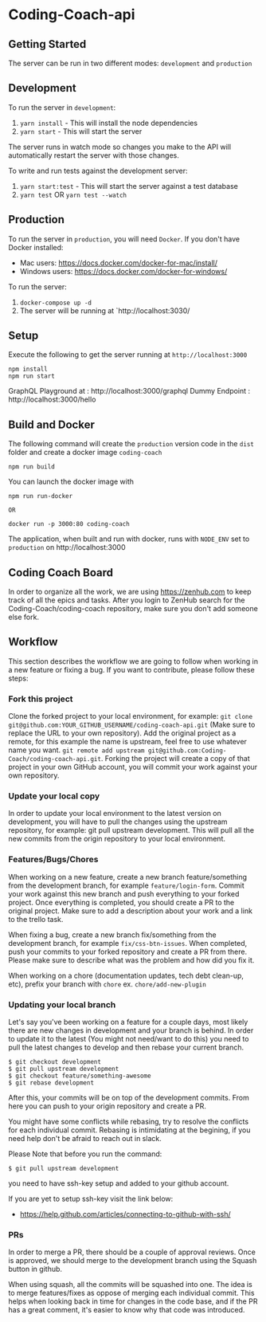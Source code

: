 # Coding-Coach-api

## Getting Started
The server can be run in two different modes: `development` and `production`

## Development
To run the server in `development`:
1. `yarn install` - This will install the node dependencies
2. `yarn start` - This will start the server

The server runs in watch mode so changes you make to the API will automatically restart the server
with those changes.

To write and run tests against the development server:
1. `yarn start:test` - This will start the server against a test database
2. `yarn test` OR `yarn test --watch`

## Production
To run the server in `production`, you will need `Docker`.
If you don't have Docker installed:
* Mac users: https://docs.docker.com/docker-for-mac/install/
* Windows users: https://docs.docker.com/docker-for-windows/

To run the server:
1. `docker-compose up -d`
2. The server will be running at `http://localhost:3030/

## Setup
Execute the following to get the server running at `http://localhost:3000`
```
npm install
npm run start
```

GraphQL Playground at : http://localhost:3000/graphql
Dummy Endpoint : http://localhost:3000/hello

## Build and Docker

The following command will create the `production` version code in the `dist` folder and create a docker image `coding-coach`
```
npm run build
```

You can launch the docker image with

```
npm run run-docker

OR

docker run -p 3000:80 coding-coach
```

The application, when built and run with docker, runs with `NODE_ENV` set to `production` on http://localhost:3000

## Coding Coach Board
In order to organize all the work, we are using https://zenhub.com to keep track of all the epics and tasks. After you login to ZenHub search for the Coding-Coach/coding-coach repository, make sure you don't add someone else fork.

## Workflow
This section describes the workflow we are going to follow when working in a new feature or fixing a bug. If you want to contribute, please follow these steps:

### Fork this project
Clone the forked project to your local environment, for example:
`git clone git@github.com:YOUR_GITHUB_USERNAME/coding-coach-api.git` (Make sure to replace the URL to your own repository).
Add the original project as a remote, for this example the name is upstream, feel free to use whatever name you want.
`git remote add upstream git@github.com:Coding-Coach/coding-coach-api.git`.
Forking the project will create a copy of that project in your own GitHub account, you will commit your work against your own repository.

### Update your local copy
In order to update your local environment to the latest version on development, you will have to pull the changes using the upstream repository, for example: git pull upstream development. This will pull all the new commits from the origin repository to your local environment.

### Features/Bugs/Chores
When working on a new feature, create a new branch feature/something from the development branch, for example `feature/login-form`. Commit your work against this new branch and push everything to your forked project. Once everything is completed, you should create a PR to the original project. Make sure to add a description about your work and a link to the trello task.

When fixing a bug, create a new branch fix/something from the development branch, for example `fix/css-btn-issues`. When completed, push your commits to your forked repository and create a PR from there. Please make sure to describe what was the problem and how did you fix it.

When working on a chore (documentation updates, tech debt clean-up, etc), prefix your branch with `chore` ex. `chore/add-new-plugin`

### Updating your local branch
Let's say you've been working on a feature for a couple days, most likely there are new changes in development and your branch is behind. In order to update it to the latest (You might not need/want to do this) you need to pull the latest changes to develop and then rebase your current branch.
```
$ git checkout development
$ git pull upstream development
$ git checkout feature/something-awesome
$ git rebase development
```
After this, your commits will be on top of the development commits. From here you can push to your origin repository and create a PR.

You might have some conflicts while rebasing, try to resolve the conflicts for each individual commit. Rebasing is intimidating at the begining, if you need help don't be afraid to reach out in slack.

Please Note that before you run the command:
```
$ git pull upstream development
```
you need to have ssh-key setup and added to your github account.

If you are yet to setup ssh-key visit the link below:

* https://help.github.com/articles/connecting-to-github-with-ssh/

### PRs
In order to merge a PR, there should be a couple of approval reviews. Once is approved, we should merge to the development branch using the Squash button in github.

When using squash, all the commits will be squashed into one. The idea is to merge features/fixes as oppose of merging each individual commit. This helps when looking back in time for changes in the code base, and if the PR has a great comment, it's easier to know why that code was introduced.
